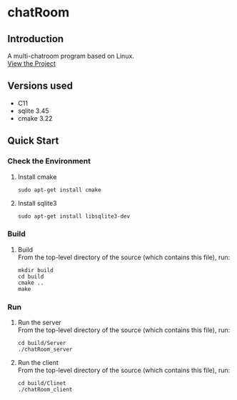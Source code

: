 # chatRoom
## Introduction
A multi-chatroom program based on Linux.  
[View the Project](https://github.com/Dycley/ChatRoom)

## Versions used
- C11  
- sqlite 3.45 
- cmake 3.22

## Quick Start
### Check the Environment
1. Install cmake  
     ```shell
     sudo apt-get install cmake
     ```
1. Install sqlite3  
     ```shell
     sudo apt-get install libsqlite3-dev
     ```
### Build
1. Build  
   From the top-level directory of the source (which contains this file), run:
    ```shell
    mkdir build
    cd build
    cmake ..
    make
    ```
### Run
1. Run the server  
   From the top-level directory of the source (which contains this file), run:
    ```shell
   cd build/Server
    ./chatRoom_server
    ```

2. Run the client  
   From the top-level directory of the source (which contains this file), run:
    ```shell
   cd build/Clinet
    ./chatRoom_client
    ```

   
